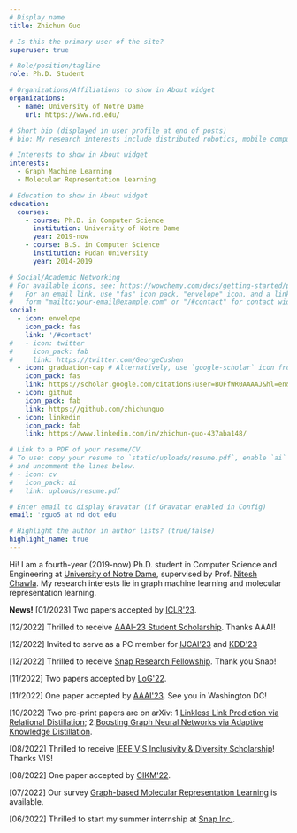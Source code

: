 ```yaml
---
# Display name
title: Zhichun Guo

# Is this the primary user of the site?
superuser: true

# Role/position/tagline
role: Ph.D. Student 

# Organizations/Affiliations to show in About widget
organizations:
  - name: University of Notre Dame
    url: https://www.nd.edu/

# Short bio (displayed in user profile at end of posts)
# bio: My research interests include distributed robotics, mobile computing and programmable matter.

# Interests to show in About widget
interests:
  - Graph Machine Learning
  - Molecular Representation Learning

# Education to show in About widget
education:
  courses:
    - course: Ph.D. in Computer Science 
      institution: University of Notre Dame
      year: 2019-now
    - course: B.S. in Computer Science 
      institution: Fudan University
      year: 2014-2019

# Social/Academic Networking
# For available icons, see: https://wowchemy.com/docs/getting-started/page-builder/#icons
#   For an email link, use "fas" icon pack, "envelope" icon, and a link in the
#   form "mailto:your-email@example.com" or "/#contact" for contact widget.
social:
  - icon: envelope
    icon_pack: fas
    link: '/#contact'
#   - icon: twitter
#     icon_pack: fab
#     link: https://twitter.com/GeorgeCushen
  - icon: graduation-cap # Alternatively, use `google-scholar` icon from `ai` icon pack
    icon_pack: fas
    link: https://scholar.google.com/citations?user=BOFfWR0AAAAJ&hl=en&oi=ao
  - icon: github
    icon_pack: fab
    link: https://github.com/zhichunguo
  - icon: linkedin
    icon_pack: fab
    link: https://www.linkedin.com/in/zhichun-guo-437aba148/

# Link to a PDF of your resume/CV.
# To use: copy your resume to `static/uploads/resume.pdf`, enable `ai` icons in `params.toml`,
# and uncomment the lines below.
# - icon: cv
#   icon_pack: ai
#   link: uploads/resume.pdf

# Enter email to display Gravatar (if Gravatar enabled in Config)
email: 'zguo5 at nd dot edu'

# Highlight the author in author lists? (true/false)
highlight_name: true
---
```


Hi! I am a fourth-year (2019-now) Ph.D. student in Computer Science and Engineering at [University of Notre Dame](https://www.nd.edu/), supervised by Prof. [Nitesh Chawla](https://niteshchawla.nd.edu/). My research interests lie in graph machine learning and molecular representation learning.  

<!-- {{< icon name="download" pack="fas" >}} Download my {{< staticref "uploads/demo_resume.pdf" "newtab" >}}resumé{{< /staticref >}}.  -->

**News!**
[01/2023] Two papers accepted by [ICLR'23](https://iclr.cc/).

[12/2022] Thrilled to receive [AAAI-23 Student Scholarship](https://aaai.org/Conferences/AAAI-23/student-scholar-and-volunteer-program/). Thanks AAAI!

[12/2022] Invited to serve as a PC member for [IJCAI'23](https://ijcai-23.org/) and [KDD'23](https://kdd.org/kdd2023/#)

[12/2022] Thrilled to receive [Snap Research Fellowship](https://research.snap.com/fellowships.html). Thank you Snap!

[11/2022] Two papers accepted by [LoG'22](https://logconference.org/).

[11/2022] One paper accepted by [AAAI'23](https://aaai.org/Conferences/AAAI-23/). See you in Washington DC!

[10/2022] Two pre-print papers are on arXiv: 1.[Linkless Link Prediction via Relational Distillation](https://arxiv.org/pdf/2210.05801.pdf);  2.[Boosting Graph Neural Networks via Adaptive Knowledge Distillation](https://arxiv.org/pdf/2210.05920.pdf).

[08/2022] Thrilled to receive [IEEE VIS Inclusivity & Diversity Scholarship](https://ieeevis.org/year/2022/info/inclusion-and-diversity/diversity-scholarship)! Thanks VIS!

[08/2022] One paper accepted by [CIKM'22](https://www.cikm2022.org/).

[07/2022] Our survey [Graph-based Molecular Representation Learning](https://arxiv.org/pdf/2207.04869.pdf) is available.

[06/2022] Thrilled to start my summer internship at [Snap Inc.](https://research.snap.com/).

